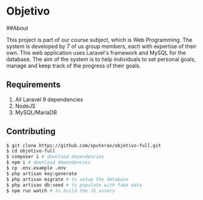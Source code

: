 # Objetivo

##About

This project is part of our course subject, which is Web Programming. The system is developed by 7 of us group members, each with expertise of their own. This web application uses Laravel's framework and MySQL for the database. The aim of the system is to help individuals to set personal goals, manage and keep track of the progress of their goals.

## Requirements

1. All Laravel 9 dependencies
2. NodeJS
3. MySQL/MariaDB

## Contributing

```bash
$ git clone https://github.com/xputerax/objetivo-full.git
$ cd objetivo-full
$ composer i # download dependencies
$ npm i # download dependencies
$ cp .env.example .env
$ php artisan key:generate
$ php artisan migrate # to setup the database
$ php artisan db:seed # to populate with fake data
$ npm run watch # to build the JS assets
```
